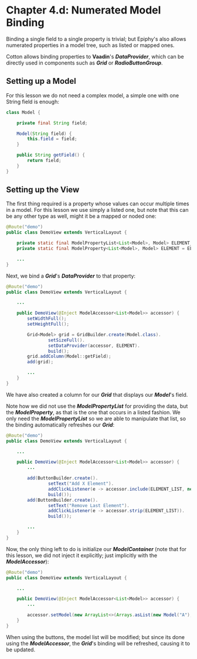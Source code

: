 # Chapter 4.d: Numerated Model Binding

Binding a single field to a single property is trivial; but Epiphy's also allows numerated properties in a model tree, such as listed or mapped ones.

Cotton allows binding properties to **Vaadin**'s **_DataProvider_**, which can be directly used in components such as **_Grid_** or **_RadioButtonGroup_**.

## Setting up a Model

For this lesson we do not need a complex model, a simple one with one String field is enough:

```java
class Model {

    private final String field;

    Model(String field) {
        this.field = field;
    }

    public String getField() {
        return field;
    }
}
```

## Setting up the View

The first thing required is a property whose values can occur multiple times in a model. For this lesson we use simply a listed one, but note that this can be any other type as well, might it be a mapped or noded one:

```java
@Route("demo")
public class DemoView extends VerticalLayout {

    private static final ModelPropertyList<List<Model>, Model> ELEMENT_LIST = ModelPropertyList.from();
    private static final ModelProperty<List<Model>, Model> ELEMENT = ELEMENT_LIST.append(ModelProperty.fromList());

    ...
}
```

Next, we bind a **_Grid_**'s **_DataProvider_** to that property:

```java
@Route("demo")
public class DemoView extends VerticalLayout {

    ...

    public DemoView(@Inject ModelAccessor<List<Model>> accessor) {
        setWidthFull();
        setHeightFull();

        Grid<Model> grid = GridBuilder.create(Model.class).
                setSizeFull().
                setDataProvider(accessor, ELEMENT).
                build();
        grid.addColumn(Model::getField);
        add(grid);

        ...
    }
}
```

We have also created a column for our **_Grid_** that displays our **_Model_**'s field. 

Note how we did not use the **_ModelPropertyList_** for providing the data, but the **_ModelProperty_**, as that is the one that occurs in a listed fashion. We only need the **_ModelPropertyList_** so we are able to manipulate that list, so the binding automatically refreshes our **_Grid_**:

```java
@Route("demo")
public class DemoView extends VerticalLayout {

    ...

    public DemoView(@Inject ModelAccessor<List<Model>> accessor) {
        ...

        add(ButtonBuilder.create().
                setText("Add X Element").
                addClickListener(e -> accessor.include(ELEMENT_LIST, new Model("X"))).
                build());
        add(ButtonBuilder.create().
                setText("Remove Last Element").
                addClickListener(e -> accessor.strip(ELEMENT_LIST)).
                build());

        ...
    }
}
```

Now, the only thing left to do is initialize our **_ModelContainer_** (note that for this lesson, we did not inject it explicitly; just implicitly with the **_ModelAccessor_**):

```java
@Route("demo")
public class DemoView extends VerticalLayout {

    ...

    public DemoView(@Inject ModelAccessor<List<Model>> accessor) {
        ...

        accessor.setModel(new ArrayList<>(Arrays.asList(new Model("A"), new Model("B"), new Model("C"))));
    }
}
```

When using the buttons, the model list will be modified; but since its done using the **_ModelAccessor_**, the **_Grid_**'s binding will be refreshed, causing it to be updated.